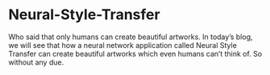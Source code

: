 # Neural-Style-Transfer
Who said that only humans can create beautiful artworks. In today’s blog, we will see that how a neural network application called Neural Style Transfer can create beautiful artworks which even humans can’t think of. So without any due.

